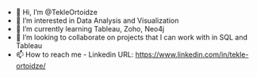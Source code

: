 - 👋 Hi, I’m @TekleOrtoidze
- 👀 I’m interested in Data Analysis and Visualization 
- 🌱 I’m currently learning Tableau, Zoho, Neo4j  
- 💞️ I’m looking to collaborate on projects that I can work with in SQL and Tableau 
- 📫 How to reach me - Linkedin URL: https://www.linkedin.com/in/tekle-ortoidze/ 

<!---
TekleOrtoidze/TekleOrtoidze is a ✨ special ✨ repository because its `README.md` (this file) appears on your GitHub profile.
You can click the Preview link to take a look at your changes.
--->
